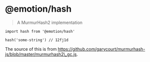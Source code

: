 <span class="citation" data-cites="emotion/hash">@emotion/hash</span>
=====================================================================

> A MurmurHash2 implementation

    import hash from '@emotion/hash'

    hash('some-string') // 12fj1d

The source of this is from https://github.com/garycourt/murmurhash-js/blob/master/murmurhash2\_gc.js.
